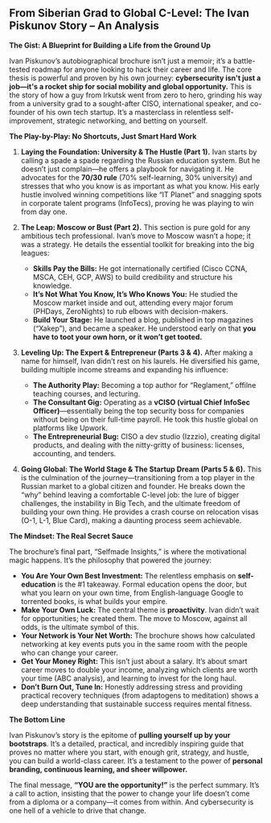 

## **From Siberian Grad to Global C-Level: The Ivan Piskunov Story – An Analysis**

**The Gist: A Blueprint for Building a Life from the Ground Up**

Ivan Piskunov’s autobiographical brochure isn’t just a memoir; it’s a battle-tested roadmap for anyone looking to hack their career and life. The core thesis is powerful and proven by his own journey: **cybersecurity isn't just a job—it's a rocket ship for social mobility and global opportunity.** This is the story of how a guy from Irkutsk went from zero to hero, grinding his way from a university grad to a sought-after CISO, international speaker, and co-founder of his own tech startup. It’s a masterclass in relentless self-improvement, strategic networking, and betting on yourself.

**The Play-by-Play: No Shortcuts, Just Smart Hard Work**

1.  **Laying the Foundation: University & The Hustle (Part 1).** Ivan starts by calling a spade a spade regarding the Russian education system. But he doesn’t just complain—he offers a playbook for navigating it. He advocates for the **70/30 rule** (70% self-learning, 30% university) and stresses that who you know is as important as what you know. His early hustle involved winning competitions like “IT Planet” and snagging spots in corporate talent programs (InfoTecs), proving he was playing to win from day one.

2.  **The Leap: Moscow or Bust (Part 2).** This section is pure gold for any ambitious tech professional. Ivan’s move to Moscow wasn’t a hope; it was a strategy. He details the essential toolkit for breaking into the big leagues:
    *   **Skills Pay the Bills:** He got internationally certified (Cisco CCNA, MSCA, CEH, GCP, AWS) to build credibility and structure his knowledge.
    *   **It’s Not What You Know, It’s Who Knows You:** He studied the Moscow market inside and out, attending every major forum (PHDays, ZeroNights) to rub elbows with decision-makers.
    *   **Build Your Stage:** He launched a blog, published in top magazines (“Xakep”), and became a speaker. He understood early on that **you have to toot your own horn, or it won’t get tooted.**

3.  **Leveling Up: The Expert & Entrepreneur (Parts 3 & 4).** After making a name for himself, Ivan didn’t rest on his laurels. He diversified his game, building multiple income streams and expanding his influence:
    *   **The Authority Play:** Becoming a top author for “Reglament,” offilne teaching courses, and lecturing.
    *   **The Consultant Gig:** Operating as a **vCISO (virtual Chief InfoSec Officer)**—essentially being the top security boss for companies without being on their full-time payroll. He took this hustle global on platforms like Upwork.
    *   **The Entrepreneurial Bug:** CISO a dev studio (Izzzio), creating digital products, and dealing with the nitty-gritty of business: licenses, accounting, and tenders.

4.  **Going Global: The World Stage & The Startup Dream (Parts 5 & 6).** This is the culmination of the journey—transitioning from a top player in the Russian market to a global citizen and founder. He breaks down the “why” behind leaving a comfortable C-level job: the lure of bigger challenges, the instability in Big Tech, and the ultimate freedom of building your own thing. He provides a crash course on relocation visas (O-1, L-1, Blue Card), making a daunting process seem achievable.

**The Mindset: The Real Secret Sauce**

The brochure’s final part, “Selfmade Insights,” is where the motivational magic happens. It’s the philosophy that powered the journey:

*   **You Are Your Own Best Investment:** The relentless emphasis on **self-education** is the #1 takeaway. Formal education opens the door, but what you learn on your own time, from English-language Google to torrented books, is what builds your empire.
*   **Make Your Own Luck:** The central theme is **proactivity**. Ivan didn’t wait for opportunities; he created them. The move to Moscow, against all odds, is the ultimate symbol of this.
*   **Your Network is Your Net Worth:** The brochure shows how calculated networking at key events puts you in the same room with the people who can change your career.
*   **Get Your Money Right:** This isn’t just about a salary. It’s about smart career moves to double your income, analyzing which clients are worth your time (ABC analysis), and learning to invest for the long haul.
*   **Don’t Burn Out, Tune In:** Honestly addressing stress and providing practical recovery techniques (from adaptogens to meditation) shows a deep understanding that sustainable success requires mental fitness.

**The Bottom Line**

Ivan Piskunov’s story is the epitome of **pulling yourself up by your bootstraps**. It’s a detailed, practical, and incredibly inspiring guide that proves no matter where you start, with enough grit, strategy, and hustle, you can build a world-class career. It’s a testament to the power of **personal branding, continuous learning, and sheer willpower.**

The final message, **“YOU are the opportunity!”** is the perfect summary. It’s a call to action, insisting that the power to change your life doesn’t come from a diploma or a company—it comes from within. And cybersecurity is one hell of a vehicle to drive that change.
